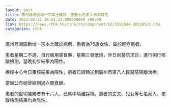 ```yaml
---
layout: post
title: 廣州荔灣區增一宗本土確診　患者七名家人檢測陰性
date: 2021-05-21 18:51:21.000000000 +08:00
link: https://news.rthk.hk/rthk/ch/component/k2/1592044-20210521.htm
categories: rthk
---
```


廣州荔灣區新增一宗本土確診病例，患者為75歲女性，屬於輕症患者。

患者星期二不適，自行服用感冒藥，星期三發低燒，昨日到醫院求診，進行例行核酸檢測，當晚初步結果為陽性。

疾控中心今日覆核結果為陽性，患者已經轉送到廣州市第八人民醫院隔離治療。

當局公布她曾經到過六間食肆。

患者的密切接觸者有十六人，已集中隔離採樣。患者的丈夫、兒女等七名家人，核酸檢測結果均為陰性。
